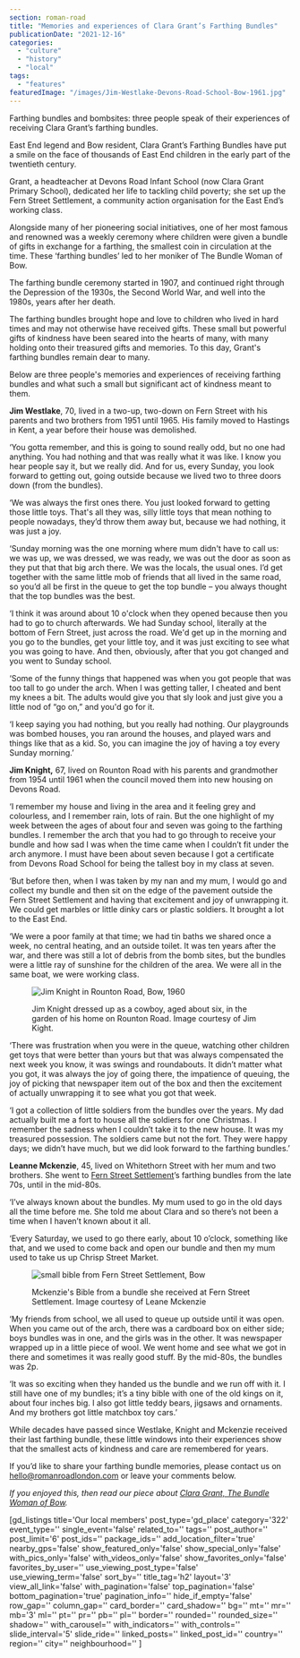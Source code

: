 ```yaml
---
section: roman-road
title: "Memories and experiences of Clara Grant’s Farthing Bundles"
publicationDate: "2021-12-16"
categories: 
  - "culture"
  - "history"
  - "local"
tags: 
  - "features"
featuredImage: "/images/Jim-Westlake-Devons-Road-School-Bow-1961.jpg"
---
```


Farthing bundles and bombsites: three people speak of their experiences of receiving Clara Grant’s farthing bundles.

East End legend and Bow resident, Clara Grant’s Farthing Bundles have put a smile on the face of thousands of East End children in the early part of the twentieth century.

Grant, a headteacher at Devons Road Infant School (now Clara Grant Primary School), dedicated her life to tackling child poverty; she set up the Fern Street Settlement, a community action organisation for the East End’s working class. 

Alongside many of her pioneering social initiatives, one of her most famous and renowned was a weekly ceremony where children were given a bundle of gifts in exchange for a farthing, the smallest coin in circulation at the time. These ‘farthing bundles’ led to her moniker of The Bundle Woman of Bow.

The farthing bundle ceremony started in 1907, and continued right through the Depression of the 1930s, the Second World War, and well into the 1980s, years after her death.

The farthing bundles brought hope and love to children who lived in hard times and may not otherwise have received gifts. These small but powerful gifts of kindness have been seared into the hearts of many, with many holding onto their treasured gifts and memories. To this day, Grant's farthing bundles remain dear to many.

Below are three people's memories and experiences of receiving farthing bundles and what such a small but significant act of kindness meant to them.

**Jim Westlake**, 70, lived in a two-up, two-down on Fern Street with his parents and two brothers from 1951 until 1965. His family moved to Hastings in Kent, a year before their house was demolished.

‘You gotta remember, and this is going to sound really odd, but no one had anything. You had nothing and that was really what it was like. I know you hear people say it, but we really did. And for us, every Sunday, you look forward to getting out, going outside because we lived two to three doors down (from the bundles). 

‘We was always the first ones there. You just looked forward to getting those little toys. That's all they was, silly little toys that mean nothing to people nowadays, they’d throw them away but, because we had nothing, it was just a joy.

‘Sunday morning was the one morning where mum didn't have to call us: we was up, we was dressed, we was ready, we was out the door as soon as they put that that big arch there. We was the locals, the usual ones. I’d get together with the same little mob of friends that all lived in the same road, so you’d all be first in the queue to get the top bundle – you always thought that the top bundles was the best.

‘I think it was around about 10 o'clock when they opened because then you had to go to church afterwards. We had Sunday school, literally at the bottom of Fern Street, just across the road. We'd get up in the morning and you go to the bundles, get your little toy, and it was just exciting to see what you was going to have. And then, obviously, after that you got changed and you went to Sunday school.

‘Some of the funny things that happened was when you got people that was too tall to go under the arch. When I was getting taller, I cheated and bent my knees a bit. The adults would give you that sly look and just give you a little nod of “go on,” and you'd go for it.

‘I keep saying you had nothing, but you really had nothing. Our playgrounds was bombed houses, you ran around the houses, and played wars and things like that as a kid. So, you can imagine the joy of having a toy every Sunday morning.’

**Jim Knight,** 67, lived on Rounton Road with his parents and grandmother from 1954 until 1961 when the council moved them into new housing on Devons Road. 

‘I remember my house and living in the area and it feeling grey and colourless, and I remember rain, lots of rain. But the one highlight of my week between the ages of about four and seven was going to the farthing bundles. I remember the arch that you had to go through to receive your bundle and how sad I was when the time came when I couldn’t fit under the arch anymore. I must have been about seven because I got a certificate from Devons Road School for being the tallest boy in my class at seven.

‘But before then, when I was taken by my nan and my mum, I would go and collect my bundle and then sit on the edge of the pavement outside the Fern Street Settlement and having that excitement and joy of unwrapping it. We could get marbles or little dinky cars or plastic soldiers. It brought a lot to the East End.

‘We were a poor family at that time; we had tin baths we shared once a week, no central heating, and an outside toilet. It was ten years after the war, and there was still a lot of debris from the bomb sites, but the bundles were a little ray of sunshine for the children of the area. We were all in the same boat, we were working class.

<figure>

![Jim Knight in Rounton Road, Bow, 1960](/images/Jim-Knight-Rounton-Road-Bow-1024x683.jpg)

<figcaption>

Jim Knight dressed up as a cowboy, aged about six, in the garden of his home on Rounton Road. Image courtesy of Jim Kight.

</figcaption>

</figure>

‘There was frustration when you were in the queue, watching other children get toys that were better than yours but that was always compensated the next week you know, it was swings and roundabouts. It didn’t matter what you got, it was always the joy of going there, the impatience of queuing, the joy of picking that newspaper item out of the box and then the excitement of actually unwrapping it to see what you got that week.

‘I got a collection of little soldiers from the bundles over the years. My dad actually built me a fort to house all the soldiers for one Christmas. I remember the sadness when I couldn’t take it to the new house. It was my treasured possession. The soldiers came but not the fort. They were happy days; we didn’t have much, but we did look forward to the farthing bundles.’

**Leanne Mckenzie**, 45, lived on Whitethorn Street with her mum and two brothers. She went to [Fern Street Settlement](https://www.fernstreet.org.uk/)’s farthing bundles from the late 70s, until in the mid-80s.

‘I’ve always known about the bundles. My mum used to go in the old days all the time before me. She told me about Clara and so there’s not been a time when I haven’t known about it all.

‘Every Saturday, we used to go there early, about 10 o’clock, something like that, and we used to come back and open our bundle and then my mum used to take us up Chrisp Street Market.

<figure>

![small bible from Fern Street Settlement, Bow](/images/Bundle-Bible-Leanne-Mckenzie-bow-1024x683.jpg)

<figcaption>

Mckenzie's Bible from a bundle she received at Fern Street Settlement. Image courtesy of Leane Mckenzie

</figcaption>

</figure>

‘My friends from school, we all used to queue up outside until it was open. When you came out of the arch, there was a cardboard box on either side; boys bundles was in one, and the girls was in the other. It was newspaper wrapped up in a little piece of wool. We went home and see what we got in there and sometimes it was really good stuff. By the mid-80s, the bundles was 2p.

‘It was so exciting when they handed us the bundle and we run off with it. I still have one of my bundles; it’s a tiny bible with one of the old kings on it, about four inches big. I also got little teddy bears, jigsaws and ornaments. And my brothers got little matchbox toy cars.’

While decades have passed since Westlake, Knight and Mckenzie received their last farthing bundle, these little windows into their experiences show that the smallest acts of kindness and care are remembered for years. 

If you’d like to share your farthing bundle memories, please contact us on [hello@romanroadlondon.com](mailto:hello@romanroadlondon.com) or leave your comments below.

_If you enjoyed this, then read our piece about [Clara Grant, The Bundle Woman of Bow](https://romanroadlondon.com/clara-grant-bundle-woman-bow/)._

\[gd\_listings title='Our local members' post\_type='gd\_place' category='322' event\_type='' single\_event='false' related\_to='' tags='' post\_author='' post\_limit='6' post\_ids='' package\_ids='' add\_location\_filter='true' nearby\_gps='false' show\_featured\_only='false' show\_special\_only='false' with\_pics\_only='false' with\_videos\_only='false' show\_favorites\_only='false' favorites\_by\_user='' use\_viewing\_post\_type='false' use\_viewing\_term='false' sort\_by='' title\_tag='h2' layout='3' view\_all\_link='false' with\_pagination='false' top\_pagination='false' bottom\_pagination='true' pagination\_info='' hide\_if\_empty='false' row\_gap='' column\_gap='' card\_border='' card\_shadow='' bg='' mt='' mr='' mb='3' ml='' pt='' pr='' pb='' pl='' border='' rounded='' rounded\_size='' shadow='' with\_carousel='' with\_indicators='' with\_controls='' slide\_interval='5' slide\_ride='' linked\_posts='' linked\_post\_id='' country='' region='' city='' neighbourhood='' \]
